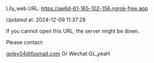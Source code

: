 Lily_web URL: https://ae6d-61-165-102-156.ngrok-free.app

Updated at: 2024-12-09 11:37:28

If you cannot open this URL, the server might be down.

Please contact: 

goley04@foxmail.com Or Wechat:GL_yeaH